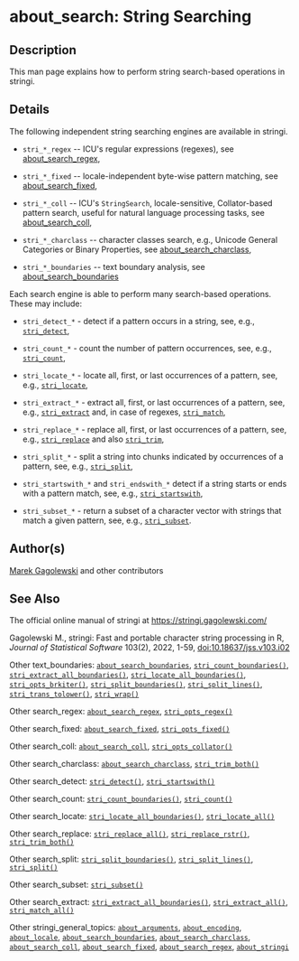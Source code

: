 # about_search: String Searching

## Description

This man page explains how to perform string search-based operations in <span class="pkg">stringi</span>.

## Details

The following independent string searching engines are available in <span class="pkg">stringi</span>.

-   `stri_*_regex` -- <span class="pkg">ICU</span>\'s regular expressions (regexes), see [about_search_regex](about_search_regex.md),

-   `stri_*_fixed` -- locale-independent byte-wise pattern matching, see [about_search_fixed](about_search_fixed.md),

-   `stri_*_coll` -- <span class="pkg">ICU</span>\'s `StringSearch`, locale-sensitive, Collator-based pattern search, useful for natural language processing tasks, see [about_search_coll](about_search_coll.md),

-   `stri_*_charclass` -- character classes search, e.g., Unicode General Categories or Binary Properties, see [about_search_charclass](about_search_charclass.md),

-   `stri_*_boundaries` -- text boundary analysis, see [about_search_boundaries](about_search_boundaries.md)

Each search engine is able to perform many search-based operations. These may include:

-   `stri_detect_*` - detect if a pattern occurs in a string, see, e.g., [`stri_detect`](stri_detect.md),

-   `stri_count_*` - count the number of pattern occurrences, see, e.g., [`stri_count`](stri_count.md),

-   `stri_locate_*` - locate all, first, or last occurrences of a pattern, see, e.g., [`stri_locate`](stri_locate.md),

-   `stri_extract_*` - extract all, first, or last occurrences of a pattern, see, e.g., [`stri_extract`](stri_extract.md) and, in case of regexes, [`stri_match`](stri_match.md),

-   `stri_replace_*` - replace all, first, or last occurrences of a pattern, see, e.g., [`stri_replace`](stri_replace.md) and also [`stri_trim`](stri_trim.md),

-   `stri_split_*` - split a string into chunks indicated by occurrences of a pattern, see, e.g., [`stri_split`](stri_split.md),

-   `stri_startswith_*` and `stri_endswith_*` detect if a string starts or ends with a pattern match, see, e.g., [`stri_startswith`](stri_startsendswith.md),

-   `stri_subset_*` - return a subset of a character vector with strings that match a given pattern, see, e.g., [`stri_subset`](stri_subset.md).

## Author(s)

[Marek Gagolewski](https://www.gagolewski.com/) and other contributors

## See Also

The official online manual of <span class="pkg">stringi</span> at <https://stringi.gagolewski.com/>

Gagolewski M., <span class="pkg">stringi</span>: Fast and portable character string processing in R, *Journal of Statistical Software* 103(2), 2022, 1-59, [doi:10.18637/jss.v103.i02](https://doi.org/10.18637/jss.v103.i02)

Other text_boundaries: [`about_search_boundaries`](about_search_boundaries.md), [`stri_count_boundaries()`](stri_count_boundaries.md), [`stri_extract_all_boundaries()`](stri_extract_boundaries.md), [`stri_locate_all_boundaries()`](stri_locate_boundaries.md), [`stri_opts_brkiter()`](stri_opts_brkiter.md), [`stri_split_boundaries()`](stri_split_boundaries.md), [`stri_split_lines()`](stri_split_lines.md), [`stri_trans_tolower()`](stri_trans_casemap.md), [`stri_wrap()`](stri_wrap.md)

Other search_regex: [`about_search_regex`](about_search_regex.md), [`stri_opts_regex()`](stri_opts_regex.md)

Other search_fixed: [`about_search_fixed`](about_search_fixed.md), [`stri_opts_fixed()`](stri_opts_fixed.md)

Other search_coll: [`about_search_coll`](about_search_coll.md), [`stri_opts_collator()`](stri_opts_collator.md)

Other search_charclass: [`about_search_charclass`](about_search_charclass.md), [`stri_trim_both()`](stri_trim.md)

Other search_detect: [`stri_detect()`](stri_detect.md), [`stri_startswith()`](stri_startsendswith.md)

Other search_count: [`stri_count_boundaries()`](stri_count_boundaries.md), [`stri_count()`](stri_count.md)

Other search_locate: [`stri_locate_all_boundaries()`](stri_locate_boundaries.md), [`stri_locate_all()`](stri_locate.md)

Other search_replace: [`stri_replace_all()`](stri_replace.md), [`stri_replace_rstr()`](stri_replace_rstr.md), [`stri_trim_both()`](stri_trim.md)

Other search_split: [`stri_split_boundaries()`](stri_split_boundaries.md), [`stri_split_lines()`](stri_split_lines.md), [`stri_split()`](stri_split.md)

Other search_subset: [`stri_subset()`](stri_subset.md)

Other search_extract: [`stri_extract_all_boundaries()`](stri_extract_boundaries.md), [`stri_extract_all()`](stri_extract.md), [`stri_match_all()`](stri_match.md)

Other stringi_general_topics: [`about_arguments`](about_arguments.md), [`about_encoding`](about_encoding.md), [`about_locale`](about_locale.md), [`about_search_boundaries`](about_search_boundaries.md), [`about_search_charclass`](about_search_charclass.md), [`about_search_coll`](about_search_coll.md), [`about_search_fixed`](about_search_fixed.md), [`about_search_regex`](about_search_regex.md), [`about_stringi`](about_stringi.md)
